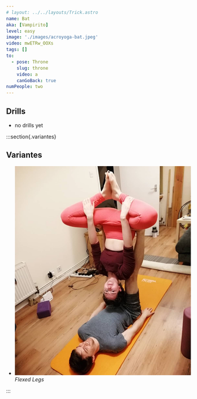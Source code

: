 ```yaml
---
# layout: ../../layouts/Trick.astro
name: Bat
aka: [Vampirito]
level: easy
image: './images/acroyoga-bat.jpeg'
video: mwETRw_OOXs
tags: []
to:
  - pose: Throne
    slug: throne
    video: a
    canGoBack: true
numPeople: two
---
```


## Drills

- no drills yet

:::section{.variantes}

## Variantes

- ![bat-flexed-legs](./images/acroyoga-bat.jpeg)
  _Flexed Legs_

:::
